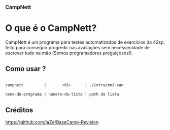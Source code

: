 ### CampNett


# O que é o CampNett? 

CampNett é um programa para testes automatizados de exercícios da 42sp,
feito para conseguir progredir nas avaliações sem necessecidade de escrever
tudo na mão (Somos programadores preguiçosos!).

## Como usar ?

```sh

campnett         |       <01>      | ./intra/mni-san

nome-do-programa | número-da-lista | path da lista
```

## Créditos

https://github.com/iaZe/BaseCamp-Revision
